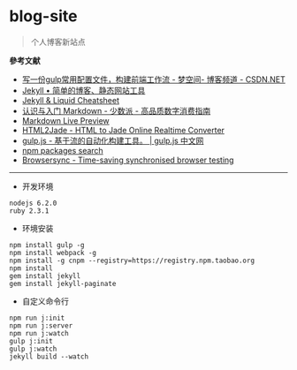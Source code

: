 # blog-site
> 个人博客新站点

**參考文献**

* [写一份gulp常用配置文件，构建前端工作流 - 梦空间- 博客频道 - CSDN.NET](http://blog.csdn.net/qq_15096707/article/details/54293203)
* [Jekyll • 简单的博客、静态网站工具](http://jekyll.com.cn/)
* [Jekyll & Liquid Cheatsheet](https://gist.github.com/smutnyleszek/9803727)
* [认识与入门 Markdown - 少数派 - 高品质数字消费指南](https://sspai.com/post/25137)
* [Markdown Live Preview](http://markdownlivepreview.com/)
* [HTML2Jade - HTML to Jade Online Realtime Converter](http://www.html2jade.org/)
* [gulp.js - 基于流的自动化构建工具。 | gulp.js 中文网](http://www.gulpjs.com.cn/)
* [npm packages search](https://www.npmjs.com/)
* [Browsersync - Time-saving synchronised browser testing](https://browsersync.io/)

***

* 开发环境
```
nodejs 6.2.0
ruby 2.3.1
```
* 环境安装
```
npm install gulp -g
npm install webpack -g
npm install -g cnpm --registry=https://registry.npm.taobao.org
npm install
gem install jekyll
gem install jekyll-paginate
```
* 自定义命令行
```
npm run j:init
npm run j:server
npm run j:watch
gulp j:init
gulp j:watch
jekyll build --watch
```